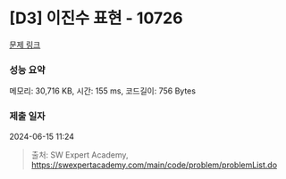 # [D3] 이진수 표현 - 10726 

[문제 링크](https://swexpertacademy.com/main/code/problem/problemDetail.do?contestProbId=AXRSXf_a9qsDFAXS) 

### 성능 요약

메모리: 30,716 KB, 시간: 155 ms, 코드길이: 756 Bytes

### 제출 일자

2024-06-15 11:24



> 출처: SW Expert Academy, https://swexpertacademy.com/main/code/problem/problemList.do